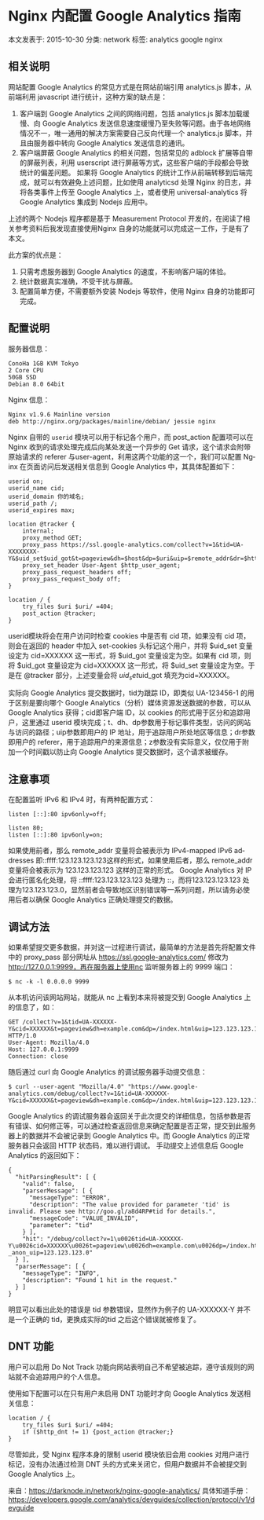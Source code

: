 # Ng­inx 内配置 Google An­a­lyt­ics 指南
本文发表于: 2015-10-30 分类: net­work 标签: an­a­lyt­ics google ng­inx

## 相关说明
网站配置 Google An­a­lyt­ics 的常见方式是在网站前端引用 an­a­lyt­ics.js 脚本，从前端利用 javascript 进行统计，这种方案的缺点是：
1. 客户端到 Google An­a­lyt­ics 之间的网络问题，包括 an­a­lyt­ics.js 脚本加载缓慢、向 Google An­a­lyt­ics 发送信息速度缓慢乃至失败等问题。由于各地网络情况不一，唯一通用的解决方案需要自己反向代理一个 an­a­lyt­ics.js 脚本，并且由服务器中转向 Google An­a­lyt­ics 发送信息的通讯。
2. 客户端屏蔽 Google An­a­lyt­ics 的相关问题，包括常见的 ad­block 扩展等自带的屏蔽列表，利用 user­script 进行屏蔽等方式，这些客户端的手段都会导致统计的偏差问题。
如果将 Google An­a­lyt­ics 的统计工作从前端转移到后端完成，就可以有效避免上述问题，比如使用 an­a­lyt­icsd 处理 Ng­inx 的日志，并将各类事件上传至 Google An­a­lyt­ics 上，或者使用 uni­ver­sal-an­a­lyt­ics 将 Google An­a­lyt­ics 集成到 Nodejs 应用中。

上述的两个 Nodejs 程序都是基于 Mea­sure­ment Pro­to­col 开发的，在阅读了相关参考资料后我发现直接使用​Ng­inx 自身的功能就可以完成这一工作，于是有了本文。

此方案的优点是：
1. 只需考虑服务器到 Google An­a­lyt­ics 的速度，不影响客户端的体验。
2. 统计数据真实准确，不受干扰与屏蔽。
3. 配置简单方便，不需要额外安装 Nodejs 等软件，使用 Ng­inx 自身的功能即可完成。

## 配置说明

服务器信息：
```
Cono­Ha 1GB KVM Tokyo
2 Core CPU
50GB SSD
De­bian 8.0 64bit
```
Ng­inx 信息：
```
Ng­inx v1.9.6 Main­line ver­sion
deb http://nginx.org/pack­ages/main­line/debian/ jessie nginx
```
Nginx 自带的 `userid` 模块可以用于标记各个用户，而 post_action 配置项可以在 Ng­inx 收到的请求处理完成后向某处发送一个异步的 Get 请求，这个请求会附带原始请求的 referer 与user-agent，利用这两个功能的这一个，我们可以配置 Ng­inx 在页面访问后发送相关信息到 Google An­a­lyt­ics 中，其具体配置如下：
```
userid on;
userid_name cid;
userid_domain 你的域名;
userid_path /;
userid_expires max;

location @tracker {
    internal;
    proxy_method GET;
    proxy_pass https://ssl.google-analytics.com/collect?v=1&tid=UA-XXXXXXXX-Y&$uid_set$uid_got&t=pageview&dh=$host&dp=$uri&uip=$remote_addr&dr=$http_referer&z=$msec;
    proxy_set_header User-Agent $http_user_agent;
    proxy_pass_request_headers off;
    proxy_pass_request_body off;
}

location / {
    try_files $uri $uri/ =404;
    post_action @tracker;
}
```
userid模块将会在用户访问时检查 cook­ies 中是否有 cid 项，如果没有 cid 项，则会在返回的 header 中加入 set-cookies 头标记这个用户，并将 $uid_set 变量设定为 cid=XXXXXX 这一形式，将 $uid_got 变量设定为空。如果有 cid 项，则将 $uid_got 变量设定为 cid=XXXXXX 这一形式，将 $uid_set 变量设定为空。于是在 @tracker 部分，上述变量会将 $uid_set$uid_got 填充为cid=XXXXXX。

实际向 Google An­a­lyt­ics 提交数据时，tid为跟踪 ID，即类似 UA-123456-1 的用于区别是要向哪个 Google An­a­lyt­ics（分析）媒体资源发送数据的参数，可以从 Google An­a­lyt­ics 获得；cid即客户端 ID，以 cook­ies 的形式用于区分和追踪用户，这里通过 userid 模块完成；t、dh、dp参数用于标记事件类型，访问的网站与访问的路径；uip参数即用户的 IP 地址，用于追踪用户所处地区等信息；dr参数即用户的 ref­erer，用于追踪用户的来源信息；z参数没有实际意义，仅仅用于附加一个时间戳以防止向 Google An­a­lyt­ics 提交数据时，这个请求被缓存。

## 注意事项
在配置监听 IPv6 和 IPv4 时，有两种配置方式：
```
listen [::]:80 ipv6only=off;

listen 80;
listen [::]:80 ipv6only=on;
```
如果使用前者，那么 remote_addr 变量将会被表示为 IPv4-mapped IPv6 ad­dresses 即::ffff:123.123.123.123这样的形式，如果使用后者，那么 remote_addr 变量将会被表示为 123.123.123.123 这样的正常的形式。
Google An­a­lyt­ics 对 IP 会进行匿名化处理，将 ::ffff:123.123.123.123 处理为 ::，而将123.123.123.123 处理为123.123.123.0，显然前者会导致地区识别错误等一系列问题，所以请务必使用后者以确保 Google An­a­lyt­ics 正确处理提交的数据。

## 调试方法
如果希望提交更多数据，并对这一过程进行调试，最简单的方法是首先将配置文件中的 proxy_pass 部分网址从 https://ssl.google-analytics.com/ 修改为 http://127.0.0.1:9999，再在服务器上使用nc 监听服务器上的 9999 端口：
```
$ nc -k -l 0.0.0.0 9999
```
从本机访问该网站网站，就能从 nc 上看到本来将被提交到 Google An­a­lyt­ics 上的信息了，如：
```
GET /collect?v=1&tid=UA-XXXXXX-Y&cid=XXXXXX&t=pageview&dh=example.com&dp=/index.html&uip=123.123.123.123&dr=https://google.com&z=1448000000.000 HTTP/1.0
User-Agent: Mozilla/4.0
Host: 127.0.0.1:9999
Connection: close
```
随后通过 curl 向 Google An­a­lyt­ics 的调试服务器手动提交信息：
```
$ curl --user-agent "Mozilla/4.0" "https://www.google-analytics.com/debug/collect?v=1&tid=UA-XXXXXX-Y&cid=XXXXXX&t=pageview&dh=example.com&dp=/index.html&uip=123.123.123.123&dr=https://google.com&z=1448000000.000"
```
Google An­a­lyt­ics 的调试服务器会返回关于此次提交的详细信息，包括参数是否有错误、如何修正等，可以通过检查返回信息来确定配置是否正常，提交到此服务器上的数据并不会被记录到 Google An­a­lyt­ics 中。而 Google An­a­lyt­ics 的正常服务器只会返回 HTTP 状态码，难以进行调试。
手动提交上述信息后 Google An­a­lyt­ics 的返回如下：
```
{
  "hitParsingResult": [ {
    "valid": false,
    "parserMessage": [ {
      "messageType": "ERROR",
      "description": "The value provided for parameter 'tid' is invalid. Please see http://goo.gl/a8d4RP#tid for details.",
      "messageCode": "VALUE_INVALID",
      "parameter": "tid"
    } ],
    "hit": "/debug/collect?v=1\u0026tid=UA-XXXXXX-Y\u0026cid=XXXXXX\u0026t=pageview\u0026dh=example.com\u0026dp=/index.html\u0026uip=123.123.123.123\u0026dr=https://google.com\u0026z=1448000000.000?_anon_uip=123.123.123.0"
  } ],
  "parserMessage": [ {
    "messageType": "INFO",
    "description": "Found 1 hit in the request."
  } ]
}
```
明显可以看出此处的错误是 tid 参数错误，显然作为例子的 UA-XXXXXX-Y 并不是一个正确的 tid，更换成实际的tid 之后这个错误就被修复了。
## DNT 功能
用户可以启用 Do Not Track 功能向网站表明自己不希望被追踪，遵守该规则的网站就不会追踪用户的个人信息。

使用如下配置可以在只有用户未启用 DNT 功能时才向 Google An­a­lyt­ics 发送相关信息：
```
location / {
    try_files $uri $uri/ =404;
    if ($http_dnt != 1) {post_action @tracker;}
}
```
尽管如此，受 Ng­inx 程序本身的限制 userid 模块依旧会用 cook­ies 对用户进行标记，没有办法通过检测 DNT 头的方式来关闭它，但用户数据并不会被提交到 Google An­a­lyt­ics 上。


来自：https://darknode.in/network/nginx-google-analytics/
具体知道手册：https://developers.google.com/analytics/devguides/collection/protocol/v1/devguide

